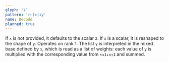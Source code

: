 ```yaml
---
glyph: '⊥'
pattern: 'r←[x]⊥y'
name: Decode
planned: true
---
```


If `x` is not provided, it defaults to the scalar `2`. If `x` is a scalar, it is reshaped to the shape of `y`. Operates on rank 1. The list `y` is interpreted in the mixed base defined by `x`, which is read as a list of weights: each value of `y` is multiplied with the corresponding value from `×⇞1↓x⍪1` and summed.